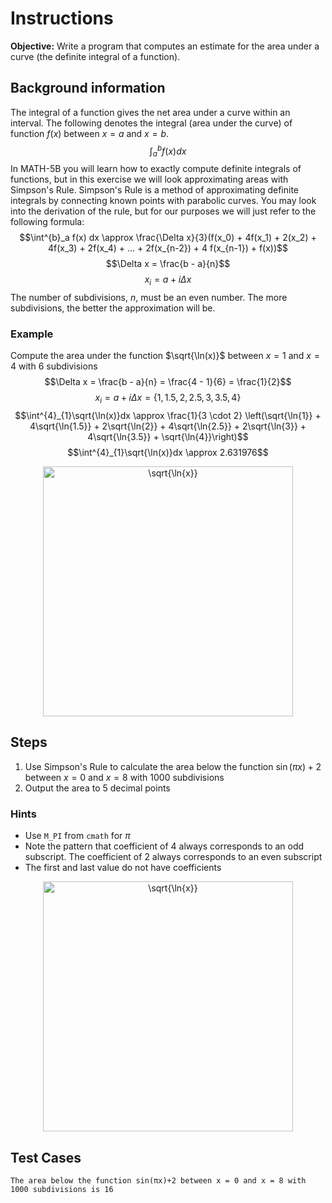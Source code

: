 # Instructions
**Objective:** Write a program that computes an estimate for the area under a curve (the definite integral of a function).

## Background information 
The integral of a function gives the net area under a curve within an interval. The following denotes the integral (area under the curve) of function $f(x)$ between $x = a$ and $x = b$.
$$\int^{b}_a f(x) dx$$
In MATH-5B you will learn how to exactly compute definite integrals of functions, but in this exercise we will look approximating areas with Simpson's Rule. Simpson's Rule is a method of approximating definite integrals by connecting known points with parabolic curves. You may look into the derivation of the rule, but for our purposes we will just refer to the following formula:
$$\int^{b}_a f(x) dx \approx \frac{\Delta x}{3}(f(x_0) + 4f(x_1) + 2(x_2) + 4f(x_3) + 2f(x_4) + ... + 2f(x_{n-2}) + 4 f(x_{n-1}) + f(x))$$
$$\Delta x = \frac{b - a}{n}$$
$$x_i = a + i\Delta x$$
The number of subdivisions, $n$, must be an even number. The more subdivisions, the better the approximation will be.
### Example
Compute the area under the function $\sqrt{\ln(x)}$ between $x = 1$ and $x = 4$ with 6 subdivisions
$$\Delta x = \frac{b - a}{n} = \frac{4 - 1}{6} = \frac{1}{2}$$
$$x_i = a + i\Delta x = \{1, 1.5, 2, 2.5, 3, 3.5, 4\}$$
$$\int^{4}_{1}\sqrt{\ln(x)}dx \approx \frac{1}{3 \cdot 2} \left(\sqrt{\ln{1}} + 4\sqrt{\ln{1.5}} + 2\sqrt{\ln{2}} + 4\sqrt{\ln{2.5}} + 2\sqrt{\ln{3}} + 4\sqrt{\ln{3.5}} + \sqrt{\ln{4}}\right)$$
$$\int^{4}_{1}\sqrt{\ln(x)}dx \approx  2.631976$$

<div align="center"><img src="https://i.imgur.com/hEx6XpE.png" alt="\sqrt{\ln{x}}" width="400"></div>


## Steps
1. Use Simpson's Rule to calculate the area below the function $\sin(\pi x) + 2$ between $x = 0$ and $x = 8$ with 1000 subdivisions 
2. Output the area to 5 decimal points
### Hints
- Use `M_PI` from `cmath` for $\pi$
- Note the pattern that coefficient of 4 always corresponds to an odd subscript. The coefficient of 2 always corresponds to an even subscript
- The first and last value do not have coefficients
<div align="center"><img src="https://i.imgur.com/zwQp0fN.png" alt="\sqrt{\ln{x}}" width="400"></div>


## Test Cases
```
The area below the function sin(πx)+2 between x = 0 and x = 8 with 1000 subdivisions is 16
```